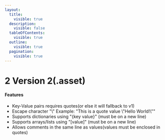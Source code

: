 ```yaml
---
layout:
  title:
    visible: true
  description:
    visible: false
  tableOfContents:
    visible: true
  outline:
    visible: true
  pagination:
    visible: true
---
```


# 2️ Version 2(.asset)

#### Features

* Key-Value pairs requires quotes(or else it will fallback to v1)
* Escape character "\\" Example: "This is a quote value \\"Hello World!\\""
* Supports dictionaries using "{key value}" (must be on a new line)
* Supports arrays/lists using "\[value]" (must be on a new line)
* Allows comments in the same line as values(values must be enclosed in quotes)
